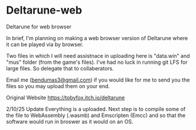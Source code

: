 # Deltarune-web
Deltarune for web browser

In brief, I'm planning on making a web browser version of Deltarune where it can be played via by browser. 

Two files in which I will need assistnace in uploading here is "data.win" and "mus" folder (from the game's files). I've had no luck in running git LFS for large files. So delegate that to collaberators.

Email me (bendumas3@gmail.com) if you would like for me to send you the files so you may upload them on your end. 

Original Website
https://tobyfox.itch.io/deltarune

2/10/25 Update
Everything is a uploaded. Next step is to compile some of the file to WebAssembly (.wasmb) and Emscripten (Emcc) and so that the software would run in broswer as it would on an OS.

